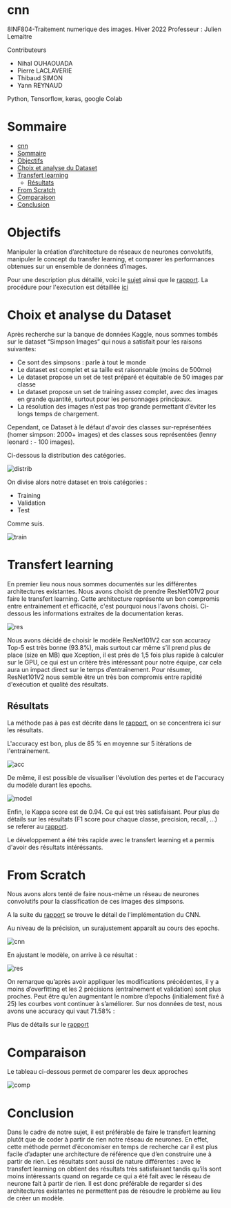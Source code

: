 # cnn

8INF804-Traitement numerique des images.
Hiver 2022
Professeur : Julien Lemaitre

Contributeurs
- Nihal OUHAOUADA 
- Pierre LACLAVERIE 
- Thibaud SIMON 
- Yann REYNAUD 


Python, Tensorflow, keras, google Colab

# Sommaire
- [cnn](#cnn)
- [Sommaire](#sommaire)
- [Objectifs](#objectifs)
- [Choix et analyse du Dataset](#choix-et-analyse-du-dataset)
- [Transfert learning](#transfert-learning)
  - [Résultats](#résultats)
- [From Scratch](#from-scratch)
- [Comparaison](#comparaison)
- [Conclusion](#conclusion)

# Objectifs

Manipuler la création d’architecture de réseaux de neurones convolutifs, manipuler le concept du transfer learning, et comparer les performances obtenues sur un ensemble de données d’images.

Pour une description plus détaillé, voici le [sujet](TP3/Ress/pdf/Sujet%20-%20TP3.pdf) ainsi que le [rapport](TP3/Ress/pdf/8INF804%20-%20TP3%20-%20Rapport.pdf). La procédure pour l'execution est détaillée [ici](TP3/Ress/pdf/README%20-%20Execution%20et%20utilisation.pdf)


# Choix et analyse du Dataset 

Après recherche sur la banque de données Kaggle, nous sommes tombés sur le dataset
“Simpson Images” qui nous a satisfait pour les raisons suivantes:
- Ce sont des simpsons : parle à tout le monde
- Le dataset est complet et sa taille est raisonnable (moins de 500mo)
- Le dataset propose un set de test préparé et équitable de 50 images par classe
- Le dataset propose un set de training assez complet, avec des images en grande
quantité, surtout pour les personnages principaux.
- La résolution des images n’est pas trop grande permettant d’éviter les longs temps
de chargement.

 Cependant, ce Dataset à le défaut d'avoir des classes sur-représentées (homer simpson: 2000+ images) et des classes sous représentées (lenny leonard : - 100 images).

Ci-dessous la distribution des catégories.

![distrib](TP3/Ress/images/distrib.jpg)

On divise alors notre dataset en trois catégories : 
- Training
- Validation
- Test 

Comme suis.

![train](TP3/Ress/images/train.jpg)

# Transfert learning

En premier lieu nous nous sommes documentés sur les différentes architectures existantes. Nous avons choisit de prendre ResNet101V2 pour faire le transfert learning. Cette architecture représente un bon compromis entre entrainement et efficacité, c'est pourquoi nous l'avons choisi. Ci-dessous les informations extraites de la documentation keras.


![res](TP3/Ress/images/resenet.jpg)


Nous avons décidé de choisir le modèle ResNet101V2 car son accuracy Top-5 est très
bonne (93.8%), mais surtout car même s’il prend plus de place (size en MB) que Xception, il
est près de 1,5 fois plus rapide à calculer sur le GPU, ce qui est un critère très intéressant
pour notre équipe, car cela aura un impact direct sur le temps d’entraînement.
Pour résumer, ResNet101V2 nous semble être un très bon compromis entre rapidité
d'exécution et qualité des résultats.


## Résultats 

La méthode pas à pas est décrite dans le [rapport](TP3/Ress/pdf/8INF804%20-%20TP3%20-%20Rapport.pdf), on se concentrera ici sur les résultats.

L'accuracy est bon, plus de 85 % en moyenne sur 5 itérations de l'entrainement.

![acc](TP3/Ress/images/acc.jpg)

De même, il est possible de visualiser l'évolution des pertes et de l'accuracy du modèle durant les epochs.

![model](TP3/Ress/images/model.jpg)

Enfin, le Kappa score est de 0.94. Ce qui est très satisfaisant. 
Pour plus de détails sur les résultats (F1 score pour chaque classe, precision, recall, ...) se referer au [rapport](TP3/Ress/pdf/8INF804%20-%20TP3%20-%20Rapport.pdf).

Le développement a été très rapide avec le transfert learning et a permis d'avoir des résultats intéréssants.

# From Scratch

Nous avons alors tenté de faire nous-même un réseau de neurones convolutifs pour la classification de ces images des simpsons.

A la suite du [rapport](TP3/Ress/pdf/8INF804%20-%20TP3%20-%20Rapport.pdf) se trouve le détail de l'implémentation du CNN.

Au niveau de la précision, un surajustement apparaît au cours des epochs.

![cnn](TP3/Ress/images/preccnn.jpg)

En ajustant le modèle, on arrive à ce résultat :

![res](TP3/Ress/images/acccnn.jpg)


On remarque qu’après avoir appliquer les modifications précédentes, il y a moins
d’overfitting et les 2 précisions (entraînement et validation) sont plus proches. Peut être
qu’en augmentant le nombre d’epochs (initialement fixé à 25) les courbes vont continuer à
s’améliorer.
Sur nos données de test, nous avons une accuracy qui vaut 71.58% :

Plus de détails sur le [rapport](TP3/Ress/pdf/8INF804%20-%20TP3%20-%20Rapport.pdf)

# Comparaison 

Le tableau ci-dessous permet de comparer les deux approches

![comp](TP3/Ress/images/comp.jpg)

# Conclusion 

Dans le cadre de notre sujet, il est préférable de faire le transfert learning plutôt que de
coder à partir de rien notre réseau de neurones. En effet, cette méthode permet
d’économiser en temps de recherche car il est plus facile d’adapter une architecture de
référence que d’en construire une à partir de rien. Les résultats sont aussi de nature
différentes : avec le transfert learning on obtient des résultats très satisfaisant tandis qu’ils
sont moins intéressants quand on regarde ce qui a été fait avec le réseau de neurone fait à
partir de rien.
Il est donc préférable de regarder si des architectures existantes ne permettent pas de
résoudre le problème au lieu de créer un modèle.